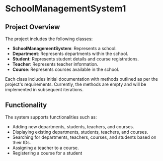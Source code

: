 # SchoolManagementSystem1


## Project Overview

The project includes the following classes:
- **SchoolManagementSystem**: Represents a school.
- **Department**: Represents departments within the school.
- **Student**: Represents student details and course registrations.
- **Teacher**: Represents teacher information.
- **Course**: Represents courses available in the school.

Each class includes initial documentation with methods outlined as per the project's requirements. Currently, the methods are empty and will be implemented in subsequent iterations.


## Functionality

The system supports functionalities such as:
- Adding new departments, students, teachers, and courses.
- Displaying existing departments, students, teachers, and courses.
- Searching for departments, teachers, courses, and students based on their IDs.
- Assigning a teacher to a course.
- Registering a course for a student


